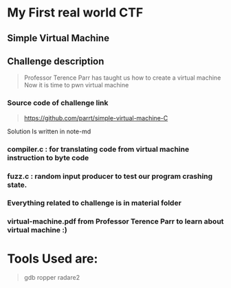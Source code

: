 # My First real world CTF
## Simple Virtual Machine 
## Challenge description 
> Professor Terence Parr has taught
> us how to create a virtual machine 
> Now it is time to pwn virtual machine

### Source code of challenge link
> https://github.com/parrt/simple-virtual-machine-C

Solution Is written in note-md
### compiler.c : for translating code from virtual machine instruction to byte code
### fuzz.c : random input producer to test our program crashing state.
### Everything related to challenge is in material folder
### virtual-machine.pdf from Professor Terence Parr to learn about virtual machine :)
# Tools Used are:
> gdb
> ropper
> radare2
